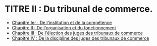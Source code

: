 # TITRE II : Du tribunal de commerce.

- [Chapitre Ier : De l'institution et de la compétence](chapitre-ier)
- [Chapitre II : De l'organisation et du fonctionnement](chapitre-ii)
- [Chapitre III : De l'élection des juges des tribunaux de commerce](chapitre-iii)
- [Chapitre IV : De la discipline des juges des tribunaux de commerce](chapitre-iv)
